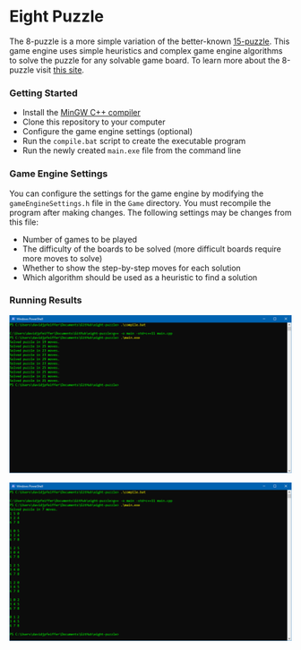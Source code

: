 # Eight Puzzle

The 8-puzzle is a more simple variation of  the better-known [15-puzzle](https://en.wikipedia.org/wiki/15_puzzle). This game engine uses simple heuristics and complex game engine algorithms to solve the puzzle for any solvable game board. To learn more about the 8-puzzle visit [this site](http://www.aiai.ed.ac.uk/~gwickler/eightpuzzle-uninf.html).

### Getting Started

- Install the [MinGW C++ compiler](https://sourceforge.net/projects/mingw/)
- Clone this repository to your computer
- Configure the game engine settings (optional)
- Run the `compile.bat` script to create the executable program
- Run the newly created `main.exe` file from the command line

### Game Engine Settings

You can configure the settings for the game engine by modifying the `gameEngineSettings.h` file in the `Game` directory. You must recompile the program after making changes. The following settings may be changes from this file:

- Number of games to be played
- The difficulty of the boards to be solved (more difficult boards require more moves to solve)
- Whether to show the step-by-step moves for each solution
- Which algorithm should be used as a heuristic to find a solution

### Running Results

![Unable to load image](https://github.com/davidjpfeiffer/eight-puzzle/blob/master/Screenshots/running-results-multiple.PNG "Running Results for Multiple Games")

![Unable to load image](https://github.com/davidjpfeiffer/eight-puzzle/blob/master/Screenshots/running-results-single.PNG "Running Results for Single Game")
